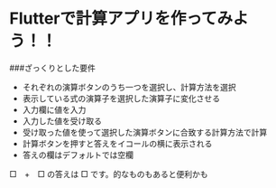 # Flutterで計算アプリを作ってみよう！！

###ざっくりとした要件

- それぞれの演算ボタンのうち一つを選択し、計算方法を選択
- 表示している式の演算子を選択した演算子に変化させる
- 入力欄に値を入力
- 入力した値を受け取る
- 受け取った値を使って選択した演算ボタンに合致する計算方法で計算
- 計算ボタンを押すと答えをイコールの横に表示される
- 答えの欄はデフォルトでは空欄

□　+　□ の答えは □ です。的なものもあると便利かも
